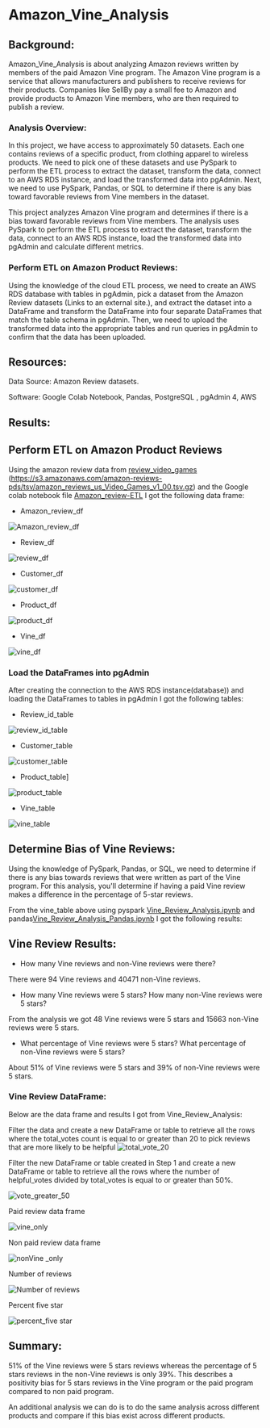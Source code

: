 # Amazon_Vine_Analysis

## Background:
Amazon_Vine_Analysis is about analyzing Amazon reviews written by members of the paid Amazon Vine program. The Amazon Vine program is a service that allows manufacturers and publishers to receive reviews for their products. Companies like SellBy pay a small fee to Amazon and provide products to Amazon Vine members, who are then required to publish a review.

### Analysis Overview:

In this project, we have access to approximately 50 datasets. Each one contains reviews of a specific product, from clothing apparel to wireless products. We need to pick one of these datasets and use PySpark to perform the ETL process to extract the dataset, transform the data, connect to an AWS RDS instance, and load the transformed data into pgAdmin. Next, we need to use PySpark, Pandas, or SQL to determine if there is any bias toward favorable reviews from Vine members in the  dataset. 

This project analyzes Amazon Vine program and determines if there is a bias toward favorable reviews from Vine members. The analysis uses PySpark to perform the ETL process to extract the dataset, transform the data, connect to an AWS RDS instance, load the transformed data into pgAdmin and calculate different metrics.

### Perform ETL on Amazon Product Reviews:  
Using the knowledge of the cloud ETL process, we need to create an AWS RDS database with tables in pgAdmin, pick a dataset from the Amazon Review datasets (Links to an external site.), and extract the dataset into a DataFrame and  transform the DataFrame into four separate DataFrames that match the table schema in pgAdmin. Then, we need to upload the transformed data into the appropriate tables and run queries in pgAdmin to confirm that the data has been uploaded.

## Resources:
Data Source: Amazon Review datasets.

Software: Google Colab Notebook, Pandas, PostgreSQL , pgAdmin 4, AWS

## Results:

## Perform ETL on Amazon Product Reviews

Using the amazon review data from [review_video_games](https://s3.amazonaws.com/amazon-reviews-pds/tsv/amazon_reviews_us_Video_Games_v1_00.tsv.gz) (https://s3.amazonaws.com/amazon-reviews-pds/tsv/amazon_reviews_us_Video_Games_v1_00.tsv.gz) and the Google colab notebook file [Amazon_review-ETL](https://github.com/NishatSultana3538/Amazon_Vine_Analysis/blob/main/Amazon_Reviews_ETL.ipynb)
I got the following data frame:

* Amazon_review_df

![Amazon_review_df](https://github.com/NishatSultana3538/Amazon_Vine_Analysis/blob/main/image/Amazon_review_df.png)

* Review_df

![review_df](https://github.com/NishatSultana3538/Amazon_Vine_Analysis/blob/main/image/review_df.png)

* Customer_df

![customer_df](https://github.com/NishatSultana3538/Amazon_Vine_Analysis/blob/main/image/customer_df.png)

* Product_df

![product_df](https://github.com/NishatSultana3538/Amazon_Vine_Analysis/blob/main/image/products_df.png)

* Vine_df

![vine_df](https://github.com/NishatSultana3538/Amazon_Vine_Analysis/blob/main/image/vine-df.png)

### Load the DataFrames into pgAdmin

After creating the connection to the AWS RDS instance(database))
and loading the DataFrames  to tables in pgAdmin I got the following tables:

* Review_id_table

![review_id_table](https://github.com/NishatSultana3538/Amazon_Vine_Analysis/blob/main/image/review_table.png)

* Customer_table

![customer_table](https://github.com/NishatSultana3538/Amazon_Vine_Analysis/blob/main/image/customer_table.png)

* Product_table]

![product_table](https://github.com/NishatSultana3538/Amazon_Vine_Analysis/blob/main/image/product_table.png)

* Vine_table

![vine_table](https://github.com/NishatSultana3538/Amazon_Vine_Analysis/blob/main/image/vine_table.png)

## Determine Bias of Vine Reviews:

Using the knowledge of PySpark, Pandas, or SQL, we need to determine if there is any bias towards reviews that were written as part of the Vine program. For this analysis, you'll determine if having a paid Vine review makes a difference in the percentage of 5-star reviews.

From the vine_table above using pyspark [Vine_Review_Analysis.ipynb](https://github.com/NishatSultana3538/Amazon_Vine_Analysis/blob/main/Vine_Review_Analysis.ipynb) and pandas[Vine_Review_Analysis_Pandas.ipynb](https://github.com/NishatSultana3538/Amazon_Vine_Analysis/blob/main/Vine_Review_Analysis_Pandas.ipynb) I got the following results:

## Vine Review Results:


* How many Vine reviews and non-Vine reviews were there?

There were 94 Vine reviews and 40471 non-Vine reviews.

* How many Vine reviews were 5 stars? How many non-Vine reviews were 5 stars?

From the analysis we got 48  Vine reviews were 5 stars and 15663 non-Vine reviews were 5 stars.

* What percentage of Vine reviews were 5 stars? What percentage of non-Vine reviews were 5 stars?

About 51% of Vine reviews were 5 stars and 39% of non-Vine reviews were 5 stars.


### Vine Review DataFrame:

Below are the data frame and results I got from Vine_Review_Analysis:

Filter the data and create a new DataFrame or table to retrieve all the rows where the total_votes count is equal to or greater than 20 to pick reviews that are more likely to be helpful
![total_vote_20](https://github.com/NishatSultana3538/Amazon_Vine_Analysis/blob/main/image/vine_review_image/total_votes_20.png)



Filter the new DataFrame or table created in Step 1 and create a new DataFrame or table to retrieve all the rows where the number of helpful_votes divided by total_votes is equal to or greater than 50%.

![vote_greater_50](https://github.com/NishatSultana3538/Amazon_Vine_Analysis/blob/main/image/vine_review_image/vote_greater_50.png)

Paid review data frame

![vine_only](https://github.com/NishatSultana3538/Amazon_Vine_Analysis/blob/main/image/vine_review_image/vine_only_df.png)

Non paid review data frame

![nonVine _only](https://github.com/NishatSultana3538/Amazon_Vine_Analysis/blob/main/image/vine_review_image/nonVine_df.png)

Number of reviews

![Number of reviews](https://github.com/NishatSultana3538/Amazon_Vine_Analysis/blob/main/image/vine_review_image/number_of_reviews.png)

Percent five star

![percent_five star](https://github.com/NishatSultana3538/Amazon_Vine_Analysis/blob/main/image/vine_review_image/perct_five_star.png)

## Summary:

51% of the Vine reviews  were 5 stars reviews whereas the percentage of 5 stars reviews in the non-Vine reviews is only 39%. This describes a positivity bias for 5 stars reviews in the Vine program or the paid program compared to non paid program.

An additional analysis we can do is to do the same analysis across different products and compare if this bias exist across different products.


